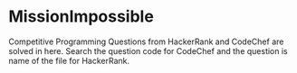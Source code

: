 # MissionImpossible
Competitive Programming
Questions from HackerRank and CodeChef are solved in here.
Search the question code for CodeChef and the question is name of the file for HackerRank.
